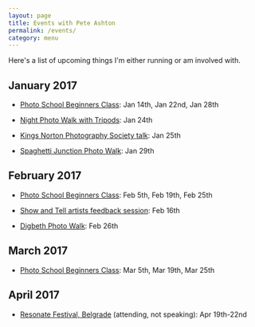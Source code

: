 ```yaml
---
layout: page
title: Events with Pete Ashton
permalink: /events/
category: menu
---
```


Here's a list of upcoming things I'm either running or am involved with.

## January 2017

- [Photo School Beginners Class](http://photo-school.co.uk/beginners-photography/): Jan 14th, Jan 22nd, Jan 28th

- [Night Photo Walk with Tripods](http://photo-school.co.uk/walks/): Jan 24th

- [Kings Norton Photography Society talk](http://kingsnortonphotographicsociety.com/user/events.aspx): Jan 25th

- [Spaghetti Junction Photo Walk](http://photo-school.co.uk/walks/): Jan 29th


## February 2017

- [Photo School Beginners Class](http://photo-school.co.uk/beginners-photography/): Feb 5th, Feb 19th, Feb 25th

- [Show and Tell artists feedback session](http://blog.peteashton.com/art/2017/01/12/showandtell/): Feb 16th

- [Digbeth Photo Walk](http://photo-school.co.uk/walks/): Feb 26th

## March 2017

- [Photo School Beginners Class](http://photo-school.co.uk/beginners-photography/): Mar 5th, Mar 19th, Mar 25th

## April 2017

- [Resonate Festival, Belgrade](http://resonate.io/2017/) (attending, not speaking): Apr 19th-22nd